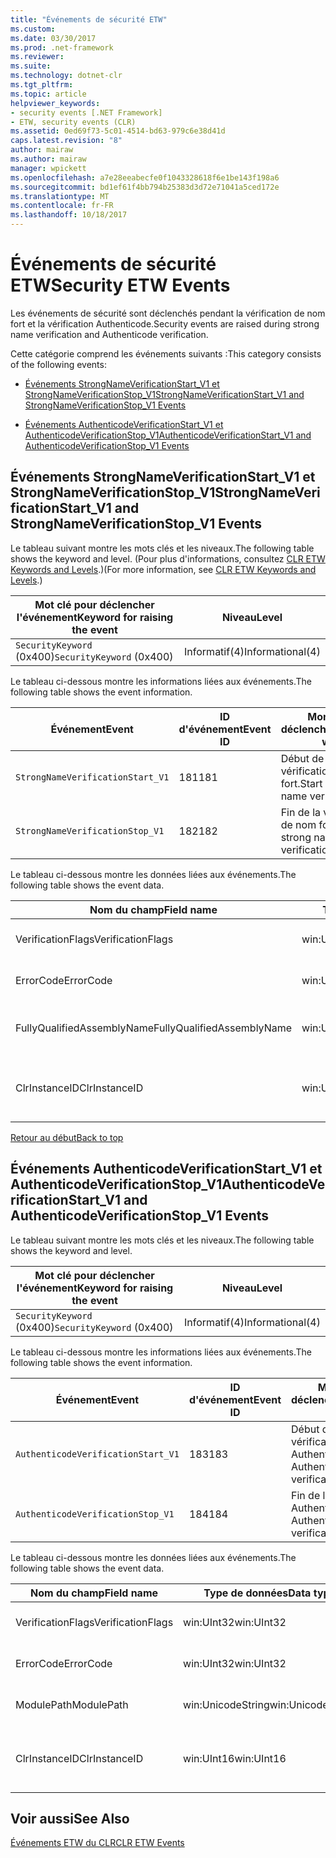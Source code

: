 ```yaml
---
title: "Événements de sécurité ETW"
ms.custom: 
ms.date: 03/30/2017
ms.prod: .net-framework
ms.reviewer: 
ms.suite: 
ms.technology: dotnet-clr
ms.tgt_pltfrm: 
ms.topic: article
helpviewer_keywords:
- security events [.NET Framework]
- ETW, security events (CLR)
ms.assetid: 0ed69f73-5c01-4514-bd63-979c6e38d41d
caps.latest.revision: "8"
author: mairaw
ms.author: mairaw
manager: wpickett
ms.openlocfilehash: a7e28eeabecfe0f1043328618f6e1be143f198a6
ms.sourcegitcommit: bd1ef61f4bb794b25383d3d72e71041a5ced172e
ms.translationtype: MT
ms.contentlocale: fr-FR
ms.lasthandoff: 10/18/2017
---
```

# <a name="security-etw-events"></a><span data-ttu-id="0375d-102">Événements de sécurité ETW</span><span class="sxs-lookup"><span data-stu-id="0375d-102">Security ETW Events</span></span>
<a name="top"></a> <span data-ttu-id="0375d-103">Les événements de sécurité sont déclenchés pendant la vérification de nom fort et la vérification Authenticode.</span><span class="sxs-lookup"><span data-stu-id="0375d-103">Security events are raised during strong name verification and Authenticode verification.</span></span>  
  
 <span data-ttu-id="0375d-104">Cette catégorie comprend les événements suivants :</span><span class="sxs-lookup"><span data-stu-id="0375d-104">This category consists of the following events:</span></span>  
  
-   [<span data-ttu-id="0375d-105">Événements StrongNameVerificationStart_V1 et StrongNameVerificationStop_V1</span><span class="sxs-lookup"><span data-stu-id="0375d-105">StrongNameVerificationStart_V1 and StrongNameVerificationStop_V1 Events</span></span>](#strongnameverificationstart_v1_and_strongnameverificationstop_v1_events)  
  
-   [<span data-ttu-id="0375d-106">Événements AuthenticodeVerificationStart_V1 et AuthenticodeVerificationStop_V1</span><span class="sxs-lookup"><span data-stu-id="0375d-106">AuthenticodeVerificationStart_V1 and AuthenticodeVerificationStop_V1 Events</span></span>](#authenticodeverificationstart_v1_and_authenticodeverificationstop_v1_events)  
  
<a name="strongnameverificationstart_v1_and_strongnameverificationstop_v1_events"></a>   
## <a name="strongnameverificationstartv1-and-strongnameverificationstopv1-events"></a><span data-ttu-id="0375d-107">Événements StrongNameVerificationStart_V1 et StrongNameVerificationStop_V1</span><span class="sxs-lookup"><span data-stu-id="0375d-107">StrongNameVerificationStart_V1 and StrongNameVerificationStop_V1 Events</span></span>  
 <span data-ttu-id="0375d-108">Le tableau suivant montre les mots clés et les niveaux.</span><span class="sxs-lookup"><span data-stu-id="0375d-108">The following table shows the keyword and level.</span></span> <span data-ttu-id="0375d-109">(Pour plus d'informations, consultez [CLR ETW Keywords and Levels](../../../docs/framework/performance/clr-etw-keywords-and-levels.md).)</span><span class="sxs-lookup"><span data-stu-id="0375d-109">(For more information, see [CLR ETW Keywords and Levels](../../../docs/framework/performance/clr-etw-keywords-and-levels.md).)</span></span>  
  
|<span data-ttu-id="0375d-110">Mot clé pour déclencher l'événement</span><span class="sxs-lookup"><span data-stu-id="0375d-110">Keyword for raising the event</span></span>|<span data-ttu-id="0375d-111">Niveau</span><span class="sxs-lookup"><span data-stu-id="0375d-111">Level</span></span>|  
|-----------------------------------|-----------|  
|<span data-ttu-id="0375d-112">`SecurityKeyword` (0x400)</span><span class="sxs-lookup"><span data-stu-id="0375d-112">`SecurityKeyword` (0x400)</span></span>|<span data-ttu-id="0375d-113">Informatif(4)</span><span class="sxs-lookup"><span data-stu-id="0375d-113">Informational(4)</span></span>|  
  
 <span data-ttu-id="0375d-114">Le tableau ci-dessous montre les informations liées aux événements.</span><span class="sxs-lookup"><span data-stu-id="0375d-114">The following table shows the event information.</span></span>  
  
|<span data-ttu-id="0375d-115">Événement</span><span class="sxs-lookup"><span data-stu-id="0375d-115">Event</span></span>|<span data-ttu-id="0375d-116">ID d'événement</span><span class="sxs-lookup"><span data-stu-id="0375d-116">Event ID</span></span>|<span data-ttu-id="0375d-117">Moment du déclenchement</span><span class="sxs-lookup"><span data-stu-id="0375d-117">Raised when</span></span>|  
|-----------|--------------|-----------------|  
|`StrongNameVerificationStart_V1`|<span data-ttu-id="0375d-118">181</span><span class="sxs-lookup"><span data-stu-id="0375d-118">181</span></span>|<span data-ttu-id="0375d-119">Début de la vérification de nom fort.</span><span class="sxs-lookup"><span data-stu-id="0375d-119">Start of strong name verification.</span></span>|  
|`StrongNameVerificationStop_V1`|<span data-ttu-id="0375d-120">182</span><span class="sxs-lookup"><span data-stu-id="0375d-120">182</span></span>|<span data-ttu-id="0375d-121">Fin de la vérification de nom fort.</span><span class="sxs-lookup"><span data-stu-id="0375d-121">End of strong name verification.</span></span>|  
  
 <span data-ttu-id="0375d-122">Le tableau ci-dessous montre les données liées aux événements.</span><span class="sxs-lookup"><span data-stu-id="0375d-122">The following table shows the event data.</span></span>  
  
|<span data-ttu-id="0375d-123">Nom du champ</span><span class="sxs-lookup"><span data-stu-id="0375d-123">Field name</span></span>|<span data-ttu-id="0375d-124">Type de données</span><span class="sxs-lookup"><span data-stu-id="0375d-124">Data type</span></span>|<span data-ttu-id="0375d-125">Description</span><span class="sxs-lookup"><span data-stu-id="0375d-125">Description</span></span>|  
|----------------|---------------|-----------------|  
|<span data-ttu-id="0375d-126">VerificationFlags</span><span class="sxs-lookup"><span data-stu-id="0375d-126">VerificationFlags</span></span>|<span data-ttu-id="0375d-127">win:UInt32</span><span class="sxs-lookup"><span data-stu-id="0375d-127">win:UInt32</span></span>|<span data-ttu-id="0375d-128">Indicateurs de vérification.</span><span class="sxs-lookup"><span data-stu-id="0375d-128">The verification flags.</span></span>|  
|<span data-ttu-id="0375d-129">ErrorCode</span><span class="sxs-lookup"><span data-stu-id="0375d-129">ErrorCode</span></span>|<span data-ttu-id="0375d-130">win:UInt32</span><span class="sxs-lookup"><span data-stu-id="0375d-130">win:UInt32</span></span>|<span data-ttu-id="0375d-131">Code d'erreur HResult.</span><span class="sxs-lookup"><span data-stu-id="0375d-131">The HResult error code.</span></span>|  
|<span data-ttu-id="0375d-132">FullyQualifiedAssemblyName</span><span class="sxs-lookup"><span data-stu-id="0375d-132">FullyQualifiedAssemblyName</span></span>|<span data-ttu-id="0375d-133">win:UnicodeString</span><span class="sxs-lookup"><span data-stu-id="0375d-133">win:UnicodeString</span></span>|<span data-ttu-id="0375d-134">Nom d'assembly qualifié complet.</span><span class="sxs-lookup"><span data-stu-id="0375d-134">The fully qualified assembly name.</span></span>|  
|<span data-ttu-id="0375d-135">ClrInstanceID</span><span class="sxs-lookup"><span data-stu-id="0375d-135">ClrInstanceID</span></span>|<span data-ttu-id="0375d-136">win:UInt16</span><span class="sxs-lookup"><span data-stu-id="0375d-136">win:UInt16</span></span>|<span data-ttu-id="0375d-137">ID unique de l'instance de CLR ou CoreCLR.</span><span class="sxs-lookup"><span data-stu-id="0375d-137">Unique ID for the instance of CLR or CoreCLR.</span></span>|  
  
 [<span data-ttu-id="0375d-138">Retour au début</span><span class="sxs-lookup"><span data-stu-id="0375d-138">Back to top</span></span>](#top)  
  
<a name="authenticodeverificationstart_v1_and_authenticodeverificationstop_v1_events"></a>   
## <a name="authenticodeverificationstartv1-and-authenticodeverificationstopv1-events"></a><span data-ttu-id="0375d-139">Événements AuthenticodeVerificationStart_V1 et AuthenticodeVerificationStop_V1</span><span class="sxs-lookup"><span data-stu-id="0375d-139">AuthenticodeVerificationStart_V1 and AuthenticodeVerificationStop_V1 Events</span></span>  
 <span data-ttu-id="0375d-140">Le tableau suivant montre les mots clés et les niveaux.</span><span class="sxs-lookup"><span data-stu-id="0375d-140">The following table shows the keyword and level.</span></span>  
  
|<span data-ttu-id="0375d-141">Mot clé pour déclencher l'événement</span><span class="sxs-lookup"><span data-stu-id="0375d-141">Keyword for raising the event</span></span>|<span data-ttu-id="0375d-142">Niveau</span><span class="sxs-lookup"><span data-stu-id="0375d-142">Level</span></span>|  
|-----------------------------------|-----------|  
|<span data-ttu-id="0375d-143">`SecurityKeyword` (0x400)</span><span class="sxs-lookup"><span data-stu-id="0375d-143">`SecurityKeyword` (0x400)</span></span>|<span data-ttu-id="0375d-144">Informatif(4)</span><span class="sxs-lookup"><span data-stu-id="0375d-144">Informational(4)</span></span>|  
  
 <span data-ttu-id="0375d-145">Le tableau ci-dessous montre les informations liées aux événements.</span><span class="sxs-lookup"><span data-stu-id="0375d-145">The following table shows the event information.</span></span>  
  
|<span data-ttu-id="0375d-146">Événement</span><span class="sxs-lookup"><span data-stu-id="0375d-146">Event</span></span>|<span data-ttu-id="0375d-147">ID d'événement</span><span class="sxs-lookup"><span data-stu-id="0375d-147">Event ID</span></span>|<span data-ttu-id="0375d-148">Moment du déclenchement</span><span class="sxs-lookup"><span data-stu-id="0375d-148">Raised when</span></span>|  
|-----------|--------------|-----------------|  
|`AuthenticodeVerificationStart_V1`|<span data-ttu-id="0375d-149">183</span><span class="sxs-lookup"><span data-stu-id="0375d-149">183</span></span>|<span data-ttu-id="0375d-150">Début de la vérification Authenticode.</span><span class="sxs-lookup"><span data-stu-id="0375d-150">Start of Authenticode verification.</span></span>|  
|`AuthenticodeVerificationStop_V1`|<span data-ttu-id="0375d-151">184</span><span class="sxs-lookup"><span data-stu-id="0375d-151">184</span></span>|<span data-ttu-id="0375d-152">Fin de la vérification Authenticode.</span><span class="sxs-lookup"><span data-stu-id="0375d-152">End of Authenticode verification.</span></span>|  
  
 <span data-ttu-id="0375d-153">Le tableau ci-dessous montre les données liées aux événements.</span><span class="sxs-lookup"><span data-stu-id="0375d-153">The following table shows the event data.</span></span>  
  
|<span data-ttu-id="0375d-154">Nom du champ</span><span class="sxs-lookup"><span data-stu-id="0375d-154">Field name</span></span>|<span data-ttu-id="0375d-155">Type de données</span><span class="sxs-lookup"><span data-stu-id="0375d-155">Data type</span></span>|<span data-ttu-id="0375d-156">Description</span><span class="sxs-lookup"><span data-stu-id="0375d-156">Description</span></span>|  
|----------------|---------------|-----------------|  
|<span data-ttu-id="0375d-157">VerificationFlags</span><span class="sxs-lookup"><span data-stu-id="0375d-157">VerificationFlags</span></span>|<span data-ttu-id="0375d-158">win:UInt32</span><span class="sxs-lookup"><span data-stu-id="0375d-158">win:UInt32</span></span>|<span data-ttu-id="0375d-159">Indicateurs de vérification.</span><span class="sxs-lookup"><span data-stu-id="0375d-159">The verification flags.</span></span>|  
|<span data-ttu-id="0375d-160">ErrorCode</span><span class="sxs-lookup"><span data-stu-id="0375d-160">ErrorCode</span></span>|<span data-ttu-id="0375d-161">win:UInt32</span><span class="sxs-lookup"><span data-stu-id="0375d-161">win:UInt32</span></span>|<span data-ttu-id="0375d-162">Code d'erreur HResult.</span><span class="sxs-lookup"><span data-stu-id="0375d-162">The HResult error code.</span></span>|  
|<span data-ttu-id="0375d-163">ModulePath</span><span class="sxs-lookup"><span data-stu-id="0375d-163">ModulePath</span></span>|<span data-ttu-id="0375d-164">win:UnicodeString</span><span class="sxs-lookup"><span data-stu-id="0375d-164">win:UnicodeString</span></span>|<span data-ttu-id="0375d-165">Chemin d’accès du module.</span><span class="sxs-lookup"><span data-stu-id="0375d-165">The module path.</span></span>|  
|<span data-ttu-id="0375d-166">ClrInstanceID</span><span class="sxs-lookup"><span data-stu-id="0375d-166">ClrInstanceID</span></span>|<span data-ttu-id="0375d-167">win:UInt16</span><span class="sxs-lookup"><span data-stu-id="0375d-167">win:UInt16</span></span>|<span data-ttu-id="0375d-168">ID unique de l'instance de CLR ou CoreCLR.</span><span class="sxs-lookup"><span data-stu-id="0375d-168">Unique ID for the instance of CLR or CoreCLR.</span></span>|  
  
## <a name="see-also"></a><span data-ttu-id="0375d-169">Voir aussi</span><span class="sxs-lookup"><span data-stu-id="0375d-169">See Also</span></span>  
 [<span data-ttu-id="0375d-170">Événements ETW du CLR</span><span class="sxs-lookup"><span data-stu-id="0375d-170">CLR ETW Events</span></span>](../../../docs/framework/performance/clr-etw-events.md)
